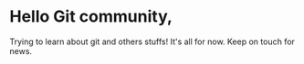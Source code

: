 # Hello Git community,

Trying to learn about git and others stuffs!
It's all for now. Keep on touch for news.

